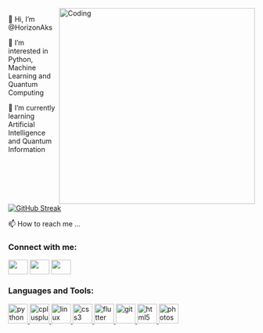 <img align="right" alt="Coding" width="400" src="https://media2.giphy.com/media/UtVjgQuWRwyIUuZA2Y/200w.webp?cid=ecf05e47hg6ewfmgp70t70grvqs9r5x9gowgpj6pdj28pw7b&rid=200w.webp&ct=g">

👋 Hi, I’m @HorizonAks

👀 I’m interested in Python, Machine Learning and Quantum Computing

🌱 I’m currently learning Artificial Intelligence and Quantum Information

[![GitHub Streak](https://github-readme-streak-stats.herokuapp.com/?user=HorizonAks)](https://git.io/streak-stats)

📫 How to reach me ...

<h3 align="left">Connect with me:</h3>
<p align="left">
<a href="your link" target="https://twitter.com/HorizonAks"><img align="center" src="https://cdn.jsdelivr.net/npm/simple-icons@3.0.1/icons/twitter.svg" alt="" height="30" width="40" /></a>
<a href="your link" target="https://www.linkedin.com/in/hzakshat/"><img align="center" src="https://cdn.jsdelivr.net/npm/simple-icons@3.0.1/icons/linkedin.svg" alt="" height="30" width="40" /></a>
<a href="your link" target="https://www.instagram.com/horizon.aks/"><img align="center" src="https://cdn.jsdelivr.net/npm/simple-icons@3.0.1/icons/instagram.svg" alt="" height="30" width="40" /></a>
</p>


<h3 align="left">Languages and Tools:</h3>
<p align="left"> <a href="https://www.python.org" target="_blank"> <img src="https://upload.wikimedia.org/wikipedia/commons/thumb/c/c3/Python-logo-notext.svg/640px-Python-logo-notext.svg.png" alt="python" width="40" height="40"/> </a> <a href="https://www.w3schools.com/cpp/" target="https://leetcode.com/HorizonAks/"> <img src="https://upload.wikimedia.org/wikipedia/commons/thumb/1/18/ISO_C%2B%2B_Logo.svg/1200px-ISO_C%2B%2B_Logo.svg.png" alt="cplusplus" width="40" height="40"/> </a> <a href="https://www.linux.org/" target="_blank"> <img src="https://devicons.github.io/devicon/devicon.git/icons/linux/linux-original.svg" alt="linux" width="40" height="40"/> </a> <a href="https://www.w3schools.com/css/" target="_blank"> <img src="https://devicons.github.io/devicon/devicon.git/icons/css3/css3-original-wordmark.svg" alt="css3" width="40" height="40"/> </a> <a href="https://flutter.dev" target="_blank"> <img src="https://www.vectorlogo.zone/logos/flutterio/flutterio-icon.svg" alt="flutter" width="40" height="40"/> </a> <a href="https://git-scm.com/" target="_blank"> <img src="https://www.vectorlogo.zone/logos/git-scm/git-scm-icon.svg" alt="git" width="40" height="40"/> </a> <a href="https://www.w3.org/html/" target="_blank"> <img src="https://devicons.github.io/devicon/devicon.git/icons/html5/html5-original-wordmark.svg" alt="html5" width="40" height="40"/> </a> <a href="https://www.photoshop.com/en" target="_blank"> <img src="https://devicons.github.io/devicon/devicon.git/icons/photoshop/photoshop-plain.svg" alt="photoshop" width="40" height="40"/> </a></p>
<!---
HorizonAks/HorizonAks is a ✨ special ✨ repository because its `README.md` (this file) appears on your GitHub profile.
You can click the Preview link to take a look at your changes.
--->
